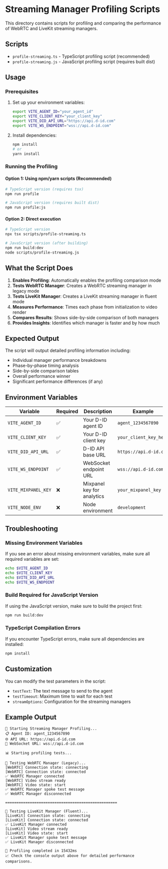 # Streaming Manager Profiling Scripts

This directory contains scripts for profiling and comparing the performance of WebRTC and LiveKit streaming managers.

## Scripts

-   `profile-streaming.ts` - TypeScript profiling script (recommended)
-   `profile-streaming.js` - JavaScript profiling script (requires built dist)

## Usage

### Prerequisites

1. Set up your environment variables:

    ```bash
    export VITE_AGENT_ID="your_agent_id"
    export VITE_CLIENT_KEY="your_client_key"
    export VITE_DID_API_URL="https://api.d-id.com"
    export VITE_WS_ENDPOINT="wss://api.d-id.com"
    ```

2. Install dependencies:
    ```bash
    npm install
    # or
    yarn install
    ```

### Running the Profiling

#### Option 1: Using npm/yarn scripts (Recommended)

```bash
# TypeScript version (requires tsx)
npm run profile

# JavaScript version (requires built dist)
npm run profile:js
```

#### Option 2: Direct execution

```bash
# TypeScript version
npx tsx scripts/profile-streaming.ts

# JavaScript version (after building)
npm run build:dev
node scripts/profile-streaming.js
```

## What the Script Does

1. **Enables Profiling**: Automatically enables the profiling comparison mode
2. **Tests WebRTC Manager**: Creates a WebRTC streaming manager in legacy mode
3. **Tests LiveKit Manager**: Creates a LiveKit streaming manager in fluent mode
4. **Measures Performance**: Times each phase from initialization to video render
5. **Compares Results**: Shows side-by-side comparison of both managers
6. **Provides Insights**: Identifies which manager is faster and by how much

## Expected Output

The script will output detailed profiling information including:

-   Individual manager performance breakdowns
-   Phase-by-phase timing analysis
-   Side-by-side comparison tables
-   Overall performance winner
-   Significant performance differences (if any)

## Environment Variables

| Variable            | Required | Description                | Example                |
| ------------------- | -------- | -------------------------- | ---------------------- |
| `VITE_AGENT_ID`     | ✅       | Your D-ID agent ID         | `agent_1234567890`     |
| `VITE_CLIENT_KEY`   | ✅       | Your D-ID client key       | `your_client_key_here` |
| `VITE_DID_API_URL`  | ✅       | D-ID API base URL          | `https://api.d-id.com` |
| `VITE_WS_ENDPOINT`  | ✅       | WebSocket endpoint URL     | `wss://api.d-id.com`   |
| `VITE_MIXPANEL_KEY` | ❌       | Mixpanel key for analytics | `your_mixpanel_key`    |
| `VITE_NODE_ENV`     | ❌       | Node environment           | `development`          |

## Troubleshooting

### Missing Environment Variables

If you see an error about missing environment variables, make sure all required variables are set:

```bash
echo $VITE_AGENT_ID
echo $VITE_CLIENT_KEY
echo $VITE_DID_API_URL
echo $VITE_WS_ENDPOINT
```

### Build Required for JavaScript Version

If using the JavaScript version, make sure to build the project first:

```bash
npm run build:dev
```

### TypeScript Compilation Errors

If you encounter TypeScript errors, make sure all dependencies are installed:

```bash
npm install
```

## Customization

You can modify the test parameters in the script:

-   `testText`: The text message to send to the agent
-   `testTimeout`: Maximum time to wait for each test
-   `streamOptions`: Configuration for the streaming managers

## Example Output

```
🚀 Starting Streaming Manager Profiling...
📋 Agent ID: agent_1234567890
🌐 API URL: https://api.d-id.com
🔌 WebSocket URL: wss://api.d-id.com

📊 Starting profiling tests...

🔧 Testing WebRTC Manager (Legacy)...
[WebRTC] Connection state: connecting
[WebRTC] Connection state: connected
✅ WebRTC Manager connected
[WebRTC] Video stream ready
[WebRTC] Video state: start
✅ WebRTC Manager spoke test message
✅ WebRTC Manager disconnected

==================================================

🔧 Testing LiveKit Manager (Fluent)...
[LiveKit] Connection state: connecting
[LiveKit] Connection state: connected
✅ LiveKit Manager connected
[LiveKit] Video stream ready
[LiveKit] Video state: start
✅ LiveKit Manager spoke test message
✅ LiveKit Manager disconnected

🎉 Profiling completed in 15432ms
📈 Check the console output above for detailed performance comparisons.
```
